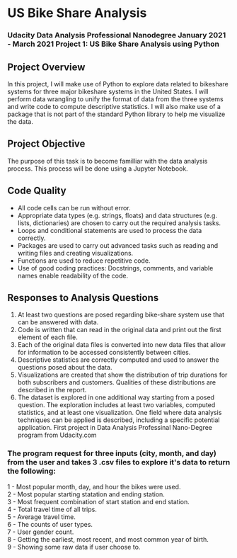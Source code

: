 # US Bike Share Analysis
### Udacity Data Analysis Professional Nanodegree January 2021 - March 2021 Project 1: US Bike Share Analysis using Python

## Project Overview
In this project, I will make use of Python to explore data related to bikeshare systems for three major bikeshare systems in the United States. I will perform data wrangling to unify the format of data from the three systems and write code to compute descriptive statistics. I will also make use of a package that is not part of the standard Python library to help me visualize the data.

## Project Objective
The purpose of this task is to become familliar with the data analysis process. This process will be done using a Jupyter Notebook.

## Code Quality
* All code cells can be run without error.
* Appropriate data types (e.g. strings, floats) and data structures (e.g. lists, dictionaries) are chosen to carry out the required analysis tasks.
* Loops and conditional statements are used to process the data correctly.
* Packages are used to carry out advanced tasks such as reading and writing files and creating visualizations.
* Functions are used to reduce repetitive code.
* Use of good coding practices: Docstrings, comments, and variable names enable readability of the code.
## Responses to Analysis Questions
1. At least two questions are posed regarding bike-share system use that can be answered with data.
2. Code is written that can read in the original data and print out the first element of each file.
3. Each of the original data files is converted into new data files that allow for information to be accessed consistently between cities.
4. Descriptive statistics are correctly computed and used to answer the questions posed about the data.
5. Visualizations are created that show the distribution of trip durations for both subscribers and customers. Qualities of these distributions are described in the report.
6. The dataset is explored in one additional way starting from a posed question. The exploration includes at least two variables, computed statistics, and at least one visualization. One field where data analysis techniques can be applied is described, including a specific potential application.
First project in Data Analysis Professinal Nano-Degree program from Udacity.com

### The program request for three inputs (city, month, and day) from the user and takes 3 .csv files to explore it's data to return the following:

1 - Most popular month, day, and hour the bikes were used.\
2 - Most popular starting statation and ending station.\
3 - Most frequent combination of start station and end station.\
4 - Total travel time of all trips.\
5 - Average travel time.\
6 - The counts of user types.\
7 - User gender count.\
8 - Getting the earliest, most recent, and most common year of birth.\
9 - Showing some raw data if user choose to.
